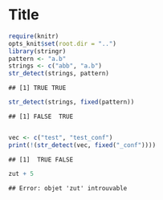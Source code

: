 Title
========================================================


```r
require(knitr)
opts_knit$set(root.dir = "..")
library(stringr)
pattern <- "a.b"
strings <- c("abb", "a.b")
str_detect(strings, pattern)
```

```
## [1] TRUE TRUE
```

```r
str_detect(strings, fixed(pattern))
```

```
## [1] FALSE  TRUE
```

```r

vec <- c("test", "test_conf")
print(!(str_detect(vec, fixed("_conf"))))
```

```
## [1]  TRUE FALSE
```

```r
zut + 5
```

```
## Error: objet 'zut' introuvable
```



